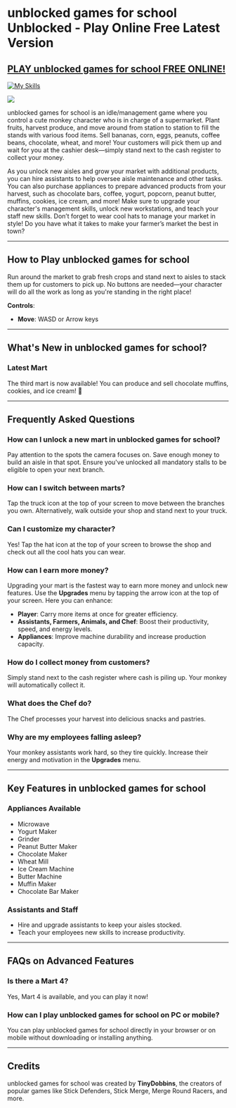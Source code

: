 # unblocked games for school​ Unblocked - Play Online Free Latest Version

## [PLAY unblocked games for school​ FREE ONLINE!](http://freeplayer.one?title=unblocked_games_for_school​&ref=P-27D)
[![My Skills](https://skillicons.dev/icons?i=html,css,js,svelte,md,github,vscode,git,npm,firebase&perline=13)](http://freeplayer.one?title=unblocked_games_for_school​&ref=P-27D)


<a href="http://freeplayer.one?title=unblocked_games_for_school​&ref=P-27D"><img src="https://clearcache.store/games.png"></a>

unblocked games for school​ is an idle/management game where you control a cute monkey character who is in charge of a supermarket. Plant fruits, harvest produce, and move around from station to station to fill the stands with various food items. Sell bananas, corn, eggs, peanuts, coffee beans, chocolate, wheat, and more! Your customers will pick them up and wait for you at the cashier desk—simply stand next to the cash register to collect your money.  

As you unlock new aisles and grow your market with additional products, you can hire assistants to help oversee aisle maintenance and other tasks. You can also purchase appliances to prepare advanced products from your harvest, such as chocolate bars, coffee, yogurt, popcorn, peanut butter, muffins, cookies, ice cream, and more! Make sure to upgrade your character's management skills, unlock new workstations, and teach your staff new skills. Don’t forget to wear cool hats to manage your market in style! Do you have what it takes to make your farmer’s market the best in town?

---

## **How to Play unblocked games for school​**

Run around the market to grab fresh crops and stand next to aisles to stack them up for customers to pick up. No buttons are needed—your character will do all the work as long as you're standing in the right place!

**Controls**:  
- **Move**: WASD or Arrow keys

---

## **What's New in unblocked games for school​?**

### **Latest Mart**  
The third mart is now available! You can produce and sell chocolate muffins, cookies, and ice cream! 🎉  

---

## **Frequently Asked Questions**

### **How can I unlock a new mart in unblocked games for school​?**  
Pay attention to the spots the camera focuses on. Save enough money to build an aisle in that spot. Ensure you've unlocked all mandatory stalls to be eligible to open your next branch.

### **How can I switch between marts?**  
Tap the truck icon at the top of your screen to move between the branches you own. Alternatively, walk outside your shop and stand next to your truck.

### **Can I customize my character?**  
Yes! Tap the hat icon at the top of your screen to browse the shop and check out all the cool hats you can wear.

### **How can I earn more money?**  
Upgrading your mart is the fastest way to earn more money and unlock new features. Use the **Upgrades** menu by tapping the arrow icon at the top of your screen. Here you can enhance:

- **Player**: Carry more items at once for greater efficiency.
- **Assistants, Farmers, Animals, and Chef**: Boost their productivity, speed, and energy levels.
- **Appliances**: Improve machine durability and increase production capacity.

### **How do I collect money from customers?**  
Simply stand next to the cash register where cash is piling up. Your monkey will automatically collect it.

### **What does the Chef do?**  
The Chef processes your harvest into delicious snacks and pastries.

### **Why are my employees falling asleep?**  
Your monkey assistants work hard, so they tire quickly. Increase their energy and motivation in the **Upgrades** menu.

---

## **Key Features in unblocked games for school​**

### **Appliances Available**
- Microwave
- Yogurt Maker
- Grinder
- Peanut Butter Maker
- Chocolate Maker
- Wheat Mill
- Ice Cream Machine
- Butter Machine
- Muffin Maker
- Chocolate Bar Maker

### **Assistants and Staff**
- Hire and upgrade assistants to keep your aisles stocked.
- Teach your employees new skills to increase productivity.

---

## **FAQs on Advanced Features**

### **Is there a Mart 4?**
Yes, Mart 4 is available, and you can play it now!

### **How can I play unblocked games for school​ on PC or mobile?**
You can play unblocked games for school​ directly in your browser or on mobile without downloading or installing anything.

---

## **Credits**

unblocked games for school​ was created by **TinyDobbins**, the creators of popular games like Stick Defenders, Stick Merge, Merge Round Racers, and more.

